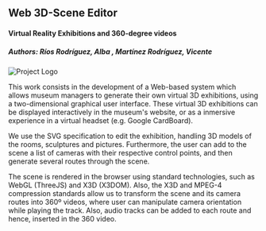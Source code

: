 ## Web 3D-Scene Editor
#### Virtual Reality Exhibitions and 360-degree videos

##### Authors: Ríos Rodríguez, Alba , Martínez Rodríguez, Vicente

![Project Logo](http://i.imgur.com/qOO0QOZ.jpg)

This work consists in the development of a Web-based system which allows museum managers to generate their own virtual 3D exhibitions, using a two-dimensional graphical user interface. These virtual 3D exhibitions can be displayed interactively in the museum's website, or as a inmersive experience in a virtual headset (e.g. Google CardBoard). 

We use the SVG specification to edit the exhibition, handling 3D models of the rooms, sculptures and pictures. Furthermore, the user can add to the scene a list of cameras with their respective control points, and then generate several routes through the scene. 

The scene is rendered in the browser using standard technologies, such as WebGL (ThreeJS) and X3D (X3DOM). Also, the X3D and MPEG-4 compression standards allow us to transform the scene and its camera routes into 360º videos, where user can manipulate camera orientation while playing the track. Also, audio tracks can be added to each route and hence, inserted in the 360 video.
